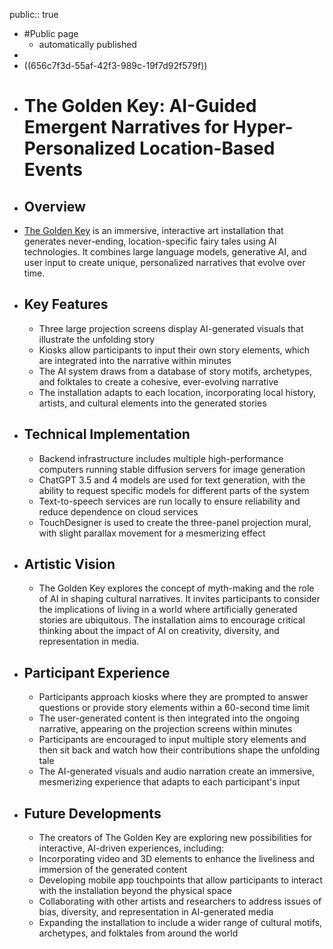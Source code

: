 public:: true

- #Public page
	 - automatically published
-
- ((656c7f3d-55af-42f3-989c-19f7d92f579f))
- # The Golden Key: AI-Guided Emergent Narratives for Hyper-Personalized Location-Based Events
- ## Overview
- [The Golden Key](https://schedule.sxsw.com/2024/films/2196919) is an immersive, interactive art installation that generates never-ending, location-specific fairy tales using AI technologies. It combines large language models, generative AI, and user input to create unique, personalized narratives that evolve over time.
- ## Key Features
	- Three large projection screens display AI-generated visuals that illustrate the unfolding story
	- Kiosks allow participants to input their own story elements, which are integrated into the narrative within minutes
	- The AI system draws from a database of story motifs, archetypes, and folktales to create a cohesive, ever-evolving narrative
	- The installation adapts to each location, incorporating local history, artists, and cultural elements into the generated stories
- ## Technical Implementation
	- Backend infrastructure includes multiple high-performance computers running stable diffusion servers for image generation
	- ChatGPT 3.5 and 4 models are used for text generation, with the ability to request specific models for different parts of the system
	- Text-to-speech services are run locally to ensure reliability and reduce dependence on cloud services
	- TouchDesigner is used to create the three-panel projection mural, with slight parallax movement for a mesmerizing effect
- ## Artistic Vision
	- The Golden Key explores the concept of myth-making and the role of AI in shaping cultural narratives. It invites participants to consider the implications of living in a world where artificially generated stories are ubiquitous. The installation aims to encourage critical thinking about the impact of AI on creativity, diversity, and representation in media.
- ## Participant Experience
	- Participants approach kiosks where they are prompted to answer questions or provide story elements within a 60-second time limit
	- The user-generated content is then integrated into the ongoing narrative, appearing on the projection screens within minutes
	- Participants are encouraged to input multiple story elements and then sit back and watch how their contributions shape the unfolding tale
	- The AI-generated visuals and audio narration create an immersive, mesmerizing experience that adapts to each participant's input
- ## Future Developments
	- The creators of The Golden Key are exploring new possibilities for interactive, AI-driven experiences, including:
	- Incorporating video and 3D elements to enhance the liveliness and immersion of the generated content
	- Developing mobile app touchpoints that allow participants to interact with the installation beyond the physical space
	- Collaborating with other artists and researchers to address issues of bias, diversity, and representation in AI-generated media
	- Expanding the installation to include a wider range of cultural motifs, archetypes, and folktales from around the world